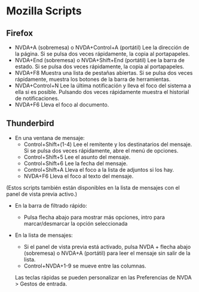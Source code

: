 # Mozilla Scripts   
 
## Firefox   
 
* NVDA+A (sobremesa) o NVDA+Control+A (portátil) Lee la dirección de la página. Si se pulsa dos veces rápidamente, la copia al portapapeles. 
* NVDA+End (sobremesa) o NVDA+Shift+End (portátil) Lee la barra de estado. Si se pulsa dos veces rápidamente, la copia al portapapeles. 
* NVDA+F8 Muestra una lista de pestañas abiertas. Si se pulsa dos veces rápidamente, muestra los botones de la barra de herramientas. 
* NVDA+Control+N Lee la última notificación y lleva el foco del sistema a ella si es posible. Pulsando dos veces rápidamente muestra el historial de notificaciones.
* NVDA+F6 Lleva el foco al documento.
 
## Thunderbird  
 
* En una ventana de mensaje:
	* Control+Shift+(1-4) Lee el remitente y los destinatarios del mensaje. Si se pulsa dos veces rápidamente, abre el menú de opciones. 
	* Control+Shift+5 Lee el asunto del mensaje. 
	* Control+Shift+6 Lee la fecha del mensaje. 
	* Control+Shift+A Lleva el foco a la lista de adjuntos si los hay.
	* NVDA+F6 Lleva el foco al texto del mensaje.
 
 (Estos scripts también están disponibles en la lista de mensajes con el panel de vista previa activo.)
 
 * En la barra de filtrado rápido:
	* Pulsa flecha abajo para mostrar más opciones, intro para marcar/desmarcar la opción seleccionada
 
 * En la lista de mensajes:
	* Si el panel de vista previa está activado, pulsa NVDA + flecha abajo (sobremesa) o NVDA+A (portátil) para leer el mensaje  sin salir de la lista.
	* Control+NVDA+1-9 se mueve entre las columnas.
 
	Las teclas rápidas se pueden personalizar en las Preferencias de NVDA > Gestos de entrada.
	